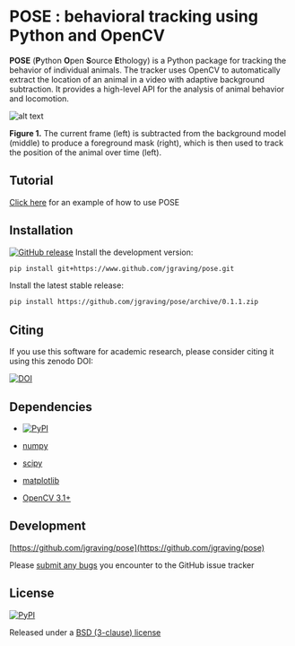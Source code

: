 **POSE** : behavioral tracking using Python and OpenCV
=======================================

**POSE** (**P**ython **O**pen **S**ource **E**thology) is a Python package for tracking the behavior of individual animals. 
The tracker uses OpenCV to automatically extract the location of an animal in a video with adaptive background subtraction. 
It provides a high-level API for the analysis of animal behavior and locomotion.

![alt text][screenshot]

[screenshot]: https://github.com/jgraving/pose/blob/master/images/screenshot.png

**Figure 1.** The current frame (left) is subtracted from the background model (middle) to produce a foreground mask (right), which is then used to track the position of the animal over time (left). 

Tutorial
------------

[Click here](https://github.com/jgraving/pose/blob/master/example/pose_tracker_example.ipynb) for an example of how to use POSE 

Installation
------------
[![GitHub release](https://img.shields.io/github/release/qubyte/rubidium.svg?maxAge=2592000?style=flat-square)](https://github.com/jgraving/pose/archive/0.1.1.zip)
Install the development version:
```bash
pip install git+https://www.github.com/jgraving/pose.git
```

Install the latest stable release:
```bash
pip install https://github.com/jgraving/pose/archive/0.1.1.zip
```

Citing
----------
If you use this software for academic research, please consider citing it using this zenodo DOI: 

[![DOI](https://zenodo.org/badge/24020/jgraving/pose.svg)](https://zenodo.org/badge/latestdoi/24020/jgraving/pose)


Dependencies
------------

- [![PyPI](https://img.shields.io/pypi/pyversions/Django.svg?maxAge=2592000?style=flat-square)](http://www.python.org)

- [numpy](http://www.numpy.org/)

- [scipy](http://www.scipy.org/)

- [matplotlib](http://matplotlib.org/)

- [OpenCV 3.1+](http://opencv.org/)

Development
-------------
[https://github.com/jgraving/pose](https://github.com/jgraving/pose)

Please [submit any bugs](https://github.com/jgraving/pose/issues/new) you encounter to the GitHub issue tracker

License
------------
[![PyPI](https://img.shields.io/pypi/l/Django.svg?maxAge=2592000?style=flat-square)](https://github.com/jgraving/pose/blob/master/LICENSE)

Released under a [BSD (3-clause) license](https://github.com/jgraving/pose/blob/master/LICENSE)
